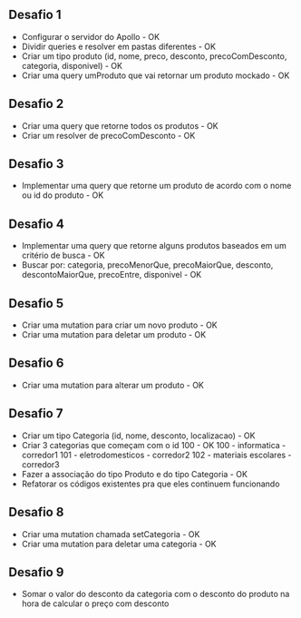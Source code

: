 ## Desafio 1
- Configurar o servidor do Apollo - OK
- Dividir queries e resolver em pastas diferentes - OK
- Criar um tipo produto (id, nome, preco, desconto, precoComDesconto, categoria, disponivel) - OK
- Criar uma query umProduto que vai retornar um produto mockado - OK

## Desafio 2
- Criar uma query que retorne todos os produtos - OK
- Criar um resolver de precoComDesconto - OK

## Desafio 3
- Implementar uma query que retorne um produto de acordo com o nome ou id do produto - OK

## Desafio 4
- Implementar uma query que retorne alguns produtos baseados em um critério de busca - OK
- Buscar por: categoria, precoMenorQue, precoMaiorQue, desconto, descontoMaiorQue, precoEntre, disponivel - OK

## Desafio 5
- Criar uma mutation para criar um novo produto - OK
- Criar uma mutation para deletar um produto - OK

## Desafio 6
- Criar uma mutation para alterar um produto - OK

## Desafio 7
- Criar um tipo Categoria (id, nome, desconto, localizacao) - OK
- Criar 3 categorias que começam com o id 100 - OK
100 - informatica - corredor1
101 - eletrodomesticos - corredor2
102 - materiais escolares - corredor3
- Fazer a associação do tipo Produto e do tipo Categoria - OK
- Refatorar os códigos existentes pra que eles continuem funcionando

## Desafio 8
- Criar uma mutation chamada setCategoria - OK
- Criar uma mutation para deletar uma categoria - OK

## Desafio 9
- Somar o valor do desconto da categoria com o desconto do produto na hora de calcular o preço com desconto
